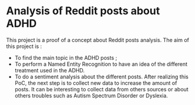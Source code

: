 # Analysis of Reddit posts about ADHD

This project is a proof of a concept about Reddit posts analysis.
The aim of this project is :
- To find the main topic in the ADHD posts ;
- To perform a Named Entity Recognition to have an idea of the different treatment used in the ADHD.
- To do a sentiment analysis about the different posts.
After realizing this PoC, the next step is to collect new data to increase the amount of posts. It can be interesting to collect data from others sources or about others troubles such as Autism Spectrum Disorder or Dyslexia.
